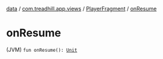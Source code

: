 [data](../../index.md) / [com.treadhill.app.views](../index.md) / [PlayerFragment](index.md) / [onResume](./on-resume.md)

# onResume

(JVM) `fun onResume(): `[`Unit`](https://kotlinlang.org/api/latest/jvm/stdlib/kotlin/-unit/index.html)